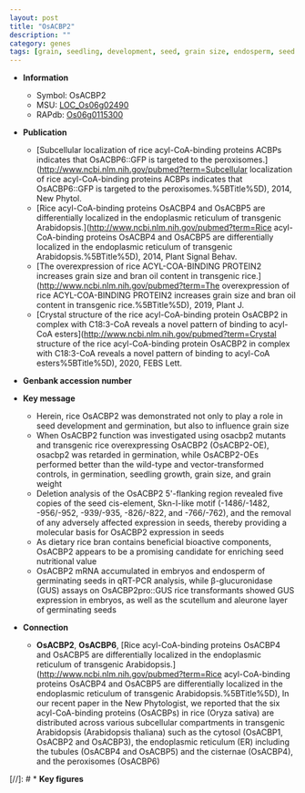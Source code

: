 ```yaml
---
layout: post
title: "OsACBP2"
description: ""
category: genes
tags: [grain, seedling, development, seed, grain size, endosperm, seed development, grain weight]
---
```


* **Information**  
    + Symbol: OsACBP2  
    + MSU: [LOC_Os06g02490](http://rice.uga.edu/cgi-bin/ORF_infopage.cgi?orf=LOC_Os06g02490)  
    + RAPdb: [Os06g0115300](http://rapdb.dna.affrc.go.jp/viewer/gbrowse_details/irgsp1?name=Os06g0115300)  

* **Publication**  
    + [Subcellular localization of rice acyl-CoA-binding proteins ACBPs indicates that OsACBP6::GFP is targeted to the peroxisomes.](http://www.ncbi.nlm.nih.gov/pubmed?term=Subcellular localization of rice acyl-CoA-binding proteins ACBPs indicates that OsACBP6::GFP is targeted to the peroxisomes.%5BTitle%5D), 2014, New Phytol.
    + [Rice acyl-CoA-binding proteins OsACBP4 and OsACBP5 are differentially localized in the endoplasmic reticulum of transgenic Arabidopsis.](http://www.ncbi.nlm.nih.gov/pubmed?term=Rice acyl-CoA-binding proteins OsACBP4 and OsACBP5 are differentially localized in the endoplasmic reticulum of transgenic Arabidopsis.%5BTitle%5D), 2014, Plant Signal Behav.
    + [The overexpression of rice ACYL-COA-BINDING PROTEIN2 increases grain size and bran oil content in transgenic rice.](http://www.ncbi.nlm.nih.gov/pubmed?term=The overexpression of rice ACYL-COA-BINDING PROTEIN2 increases grain size and bran oil content in transgenic rice.%5BTitle%5D), 2019, Plant J.
    + [Crystal structure of the rice acyl-CoA-binding protein OsACBP2 in complex with C18:3-CoA reveals a novel pattern of binding to acyl-CoA esters](http://www.ncbi.nlm.nih.gov/pubmed?term=Crystal structure of the rice acyl-CoA-binding protein OsACBP2 in complex with C18:3-CoA reveals a novel pattern of binding to acyl-CoA esters%5BTitle%5D), 2020, FEBS Lett.

* **Genbank accession number**  

* **Key message**  
    + Herein, rice OsACBP2 was demonstrated not only to play a role in seed development and germination, but also to influence grain size
    + When OsACBP2 function was investigated using osacbp2 mutants and transgenic rice overexpressing OsACBP2 (OsACBP2-OE), osacbp2 was retarded in germination, while OsACBP2-OEs performed better than the wild-type and vector-transformed controls, in germination, seedling growth, grain size, and grain weight
    + Deletion analysis of the OsACBP2 5'-flanking region revealed five copies of the seed cis-element, Skn-I-like motif (-1486/-1482, -956/-952, -939/-935, -826/-822, and -766/-762), and the removal of any adversely affected expression in seeds, thereby providing a molecular basis for OsACBP2 expression in seeds
    + As dietary rice bran contains beneficial bioactive components, OsACBP2 appears to be a promising candidate for enriching seed nutritional value
    + OsACBP2 mRNA accumulated in embryos and endosperm of germinating seeds in qRT-PCR analysis, while β-glucuronidase (GUS) assays on OsACBP2pro::GUS rice transformants showed GUS expression in embryos, as well as the scutellum and aleurone layer of germinating seeds

* **Connection**  
    + __OsACBP2__, __OsACBP6__, [Rice acyl-CoA-binding proteins OsACBP4 and OsACBP5 are differentially localized in the endoplasmic reticulum of transgenic Arabidopsis.](http://www.ncbi.nlm.nih.gov/pubmed?term=Rice acyl-CoA-binding proteins OsACBP4 and OsACBP5 are differentially localized in the endoplasmic reticulum of transgenic Arabidopsis.%5BTitle%5D), In our recent paper in the New Phytologist, we reported that the six acyl-CoA-binding proteins (OsACBPs) in rice (Oryza sativa) are distributed across various subcellular compartments in transgenic Arabidopsis (Arabidopsis thaliana) such as the cytosol (OsACBP1, OsACBP2 and OsACBP3), the endoplasmic reticulum (ER) including the tubules (OsACBP4 and OsACBP5) and the cisternae (OsACBP4), and the peroxisomes (OsACBP6)

[//]: # * **Key figures**  


